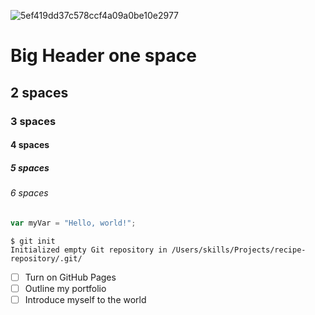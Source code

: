 ![5ef419dd37c578ccf4a09a0be10e2977](https://github.com/SUS02/skills-communicate-using-markdown/assets/66278648/07c4f106-4797-44bf-ac58-4ba5da77d205)
# Big Header one space
## 2 spaces
### 3 spaces
#### 4 spaces
##### 5 spaces
###### 6 spaces
``` javascript
var myVar = "Hello, world!";
```
```
$ git init
Initialized empty Git repository in /Users/skills/Projects/recipe-repository/.git/
```
- [ ] Turn on GitHub Pages
- [ ] Outline my portfolio
- [ ] Introduce myself to the world
